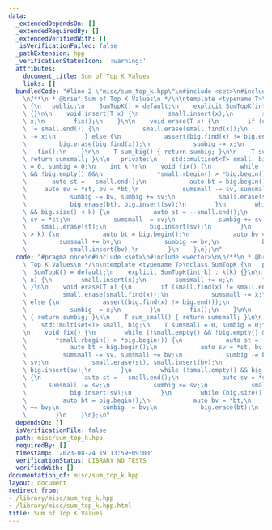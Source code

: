 ```yaml
---
data:
  _extendedDependsOn: []
  _extendedRequiredBy: []
  _extendedVerifiedWith: []
  _isVerificationFailed: false
  _pathExtension: hpp
  _verificationStatusIcon: ':warning:'
  attributes:
    document_title: Sum of Top K Values
    links: []
  bundledCode: "#line 2 \"misc/sum_top_k.hpp\"\n#include <set>\n#include <vector>\n\
    \n/**\n * @brief Sum of Top K Values\n */\n\ntemplate <typename T>\nclass SumTopK\
    \ {\n   public:\n    SumTopK() = default;\n    explicit SumTopK(int k) : k(k)\
    \ {}\n\n    void insert(T x) {\n        small.insert(x);\n        sumsmall +=\
    \ x;\n        fix();\n    }\n\n    void erase(T x) {\n        if (small.find(x)\
    \ != small.end()) {\n            small.erase(small.find(x));\n            sumsmall\
    \ -= x;\n        } else {\n            assert(big.find(x) != big.end());\n   \
    \         big.erase(big.find(x));\n            sumbig -= x;\n        }\n     \
    \   fix();\n    }\n\n    T sum_big() { return sumbig; }\n\n    T sum_small() {\
    \ return sumsmall; }\n\n   private:\n    std::multiset<T> small, big;\n    T sumsmall\
    \ = 0, sumbig = 0;\n    int k;\n\n    void fix() {\n        while (!small.empty()\
    \ && !big.empty() &&\n               *small.rbegin() > *big.begin()) {\n     \
    \       auto st = --small.end();\n            auto bt = big.begin();\n       \
    \     auto sv = *st, bv = *bt;\n            sumsmall -= sv, sumsmall += bv;\n\
    \            sumbig -= bv, sumbig += sv;\n            small.erase(st), small.insert(bv);\n\
    \            big.erase(bt), big.insert(sv);\n        }\n        while (!small.empty()\
    \ && big.size() < k) {\n            auto st = --small.end();\n            auto\
    \ sv = *st;\n            sumsmall -= sv;\n            sumbig += sv;\n        \
    \    small.erase(st);\n            big.insert(sv);\n        }\n        while (big.size()\
    \ > k) {\n            auto bt = big.begin();\n            auto bv = *bt;\n   \
    \         sumsmall += bv;\n            sumbig -= bv;\n            big.erase(bt);\n\
    \            small.insert(bv);\n        }\n    }\n};\n"
  code: "#pragma once\n#include <set>\n#include <vector>\n\n/**\n * @brief Sum of\
    \ Top K Values\n */\n\ntemplate <typename T>\nclass SumTopK {\n   public:\n  \
    \  SumTopK() = default;\n    explicit SumTopK(int k) : k(k) {}\n\n    void insert(T\
    \ x) {\n        small.insert(x);\n        sumsmall += x;\n        fix();\n   \
    \ }\n\n    void erase(T x) {\n        if (small.find(x) != small.end()) {\n  \
    \          small.erase(small.find(x));\n            sumsmall -= x;\n        }\
    \ else {\n            assert(big.find(x) != big.end());\n            big.erase(big.find(x));\n\
    \            sumbig -= x;\n        }\n        fix();\n    }\n\n    T sum_big()\
    \ { return sumbig; }\n\n    T sum_small() { return sumsmall; }\n\n   private:\n\
    \    std::multiset<T> small, big;\n    T sumsmall = 0, sumbig = 0;\n    int k;\n\
    \n    void fix() {\n        while (!small.empty() && !big.empty() &&\n       \
    \        *small.rbegin() > *big.begin()) {\n            auto st = --small.end();\n\
    \            auto bt = big.begin();\n            auto sv = *st, bv = *bt;\n  \
    \          sumsmall -= sv, sumsmall += bv;\n            sumbig -= bv, sumbig +=\
    \ sv;\n            small.erase(st), small.insert(bv);\n            big.erase(bt),\
    \ big.insert(sv);\n        }\n        while (!small.empty() && big.size() < k)\
    \ {\n            auto st = --small.end();\n            auto sv = *st;\n      \
    \      sumsmall -= sv;\n            sumbig += sv;\n            small.erase(st);\n\
    \            big.insert(sv);\n        }\n        while (big.size() > k) {\n  \
    \          auto bt = big.begin();\n            auto bv = *bt;\n            sumsmall\
    \ += bv;\n            sumbig -= bv;\n            big.erase(bt);\n            small.insert(bv);\n\
    \        }\n    }\n};\n"
  dependsOn: []
  isVerificationFile: false
  path: misc/sum_top_k.hpp
  requiredBy: []
  timestamp: '2023-08-24 19:13:59+09:00'
  verificationStatus: LIBRARY_NO_TESTS
  verifiedWith: []
documentation_of: misc/sum_top_k.hpp
layout: document
redirect_from:
- /library/misc/sum_top_k.hpp
- /library/misc/sum_top_k.hpp.html
title: Sum of Top K Values
---
```

